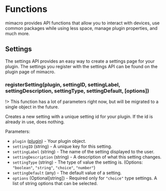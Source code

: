 # Functions
mimacro provides API functions that allow you to interact with devices, use common packages while using less space, manage plugin properties, and much more.

## Settings
The settings API provides an easy way to create a settings page for your plugin.
The settings you register with the settings API can be found on the plugin page of mimacro.

### registerSetting(plugin, settingID, settingLabel, settingDescription, settingType, settingDefault, [options])
!> This function has a lot of parameters right now, but will be migrated to a single object in the future.

Creates a new setting with a unique setting id for your plugin. If the id is already in use, does nothing.

Parameters:
- `plugin` ([plugin](/structures/plugin)) - Your plugin object.
- `settingID` (string) - A unique key for this setting.
- `settingLabel` (string) - The name of the setting displayed to the user.
- `settingDescription` (string) - A description of what this setting changes.
- `settingType` (string) - The type of value the setting is. (Options: `"boolean"`, `"string"`, `"choice"`, `"number"`)
- `settingDefault` (any) - The default value of a setting.
- `options` (Optional[string]) - Required only for `"choice"` type settings. A list of string options that can be selected.
